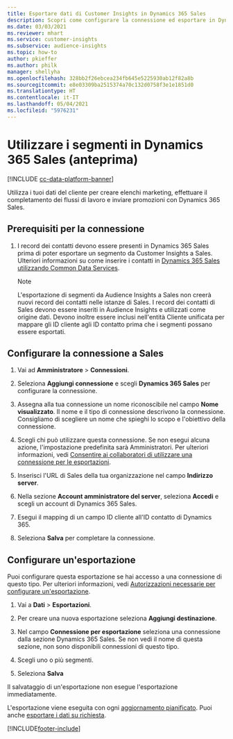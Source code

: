 ```yaml
---
title: Esportare dati di Customer Insights in Dynamics 365 Sales
description: Scopri come configurare la connessione ed esportare in Dynamics 365 Sales.
ms.date: 03/03/2021
ms.reviewer: mhart
ms.service: customer-insights
ms.subservice: audience-insights
ms.topic: how-to
author: pkieffer
ms.author: philk
manager: shellyha
ms.openlocfilehash: 328bb2f26ebcea234fb645e5225930ab12f82a8b
ms.sourcegitcommit: e8e03309ba2515374a70c132d0758f3e1e1851d0
ms.translationtype: HT
ms.contentlocale: it-IT
ms.lasthandoff: 05/04/2021
ms.locfileid: "5976231"
---
```

# <a name="use-segments-in-dynamics-365-sales-preview"></a>Utilizzare i segmenti in Dynamics 365 Sales (anteprima)

[!INCLUDE [cc-data-platform-banner](../includes/cc-data-platform-banner.md)]

Utilizza i tuoi dati del cliente per creare elenchi marketing, effettuare il completamento dei flussi di lavoro e inviare promozioni con Dynamics 365 Sales.

## <a name="prerequisite-for-connection"></a>Prerequisiti per la connessione

1. I record dei contatti devono essere presenti in Dynamics 365 Sales prima di poter esportare un segmento da Customer Insights a Sales. Ulteriori informazioni su come inserire i contatti in [Dynamics 365 Sales utilizzando Common Data Services](connect-power-query.md).

   > [!NOTE]
   > L'esportazione di segmenti da Audience Insights a Sales non creerà nuovi record dei contatti nelle istanze di Sales. I record dei contatti di Sales devono essere inseriti in Audience Insights e utilizzati come origine dati. Devono inoltre essere inclusi nell'entità Cliente unificata per mappare gli ID cliente agli ID contatto prima che i segmenti possano essere esportati.

## <a name="set-up-the-connection-to-sales"></a>Configurare la connessione a Sales

1. Vai ad **Amministratore** > **Connessioni**.

1. Seleziona **Aggiungi connessione** e scegli **Dynamics 365 Sales** per configurare la connessione.

1. Assegna alla tua connessione un nome riconoscibile nel campo **Nome visualizzato**. Il nome e il tipo di connessione descrivono la connessione. Consigliamo di scegliere un nome che spieghi lo scopo e l'obiettivo della connessione.

1. Scegli chi può utilizzare questa connessione. Se non esegui alcuna azione, l'impostazione predefinita sarà Amministratori. Per ulteriori informazioni, vedi [Consentire ai collaboratori di utilizzare una connessione per le esportazioni](connections.md#allow-contributors-to-use-a-connection-for-exports).

1. Inserisci l'URL di Sales della tua organizzazione nel campo **Indirizzo server**.

1. Nella sezione **Account amministratore del server**, seleziona **Accedi** e scegli un account di Dynamics 365 Sales.

1. Esegui il mapping di un campo ID cliente all'ID contatto di Dynamics 365.

1. Seleziona **Salva** per completare la connessione. 

## <a name="configure-an-export"></a>Configurare un'esportazione

Puoi configurare questa esportazione se hai accesso a una connessione di questo tipo. Per ulteriori informazioni, vedi [Autorizzazioni necessarie per configurare un'esportazione](export-destinations.md#set-up-a-new-export).

1. Vai a **Dati** > **Esportazioni**.

1. Per creare una nuova esportazione seleziona **Aggiungi destinazione**.

1. Nel campo **Connessione per esportazione** seleziona una connessione dalla sezione Dynamics 365 Sales. Se non vedi il nome di questa sezione, non sono disponibili connessioni di questo tipo.

1. Scegli uno o più segmenti.

1. Seleziona **Salva**

Il salvataggio di un'esportazione non esegue l'esportazione immediatamente.

L'esportazione viene eseguita con ogni [aggiornamento pianificato](system.md#schedule-tab). Puoi anche [esportare i dati su richiesta](export-destinations.md#run-exports-on-demand). 

[!INCLUDE[footer-include](../includes/footer-banner.md)]
